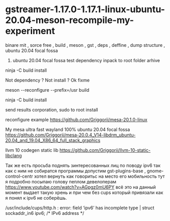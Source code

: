 # gstreamer-1.17.0-1.17.1-linux-ubuntu-20.04-meson-recompile-my-experiment
binare mit , sorce free , build , meson , gst , deps , deffine , dump structure , ubuntu 20.04 focal fossa

1) ubuntu 20.04 focal fossa test dependency inpack to root folder arhive

ninja -C build install

Not dependency ? Not install ? Ok fixme

meson --reconfigure --prefix=/usr build

ninja -C build install

send results corporation, sudo to root install 

reconfigure example https://github.com/Griggorii/mesa-20.1.0-linux

My mesa ultra fast wayland 100% ubuntu 20.04 focal fossa https://github.com/Griggorii/mesa-20.0.4_V14-libdrm_ubuntu-20.04_and_19.04_X86_64_full_stack_graphics

llvm 10 codegen static lib https://github.com/Griggorii/llvm-10-static-libclang
 
Так же есть просьба поднять зинтересованных лиц по поводу ipv6 так как с ним не собиратся программы допустим gst-plugins-base , gnome-control-centr хотел вернуть как говоритьс на место его мобильность тут я подробно посыпаю голову пеплом девелоперам https://www.youtube.com/watch?v=AGpgz0mU6PY всё это на данный момент выдает такую хрень и при чем без cups который привязали как я понял к ipv6 не соберёшь.

/usr/include/cups/http.h : error: field ‘ipv6’ has incomplete type
  |   struct sockaddr_in6 ipv6;  /* IPv6 address */

